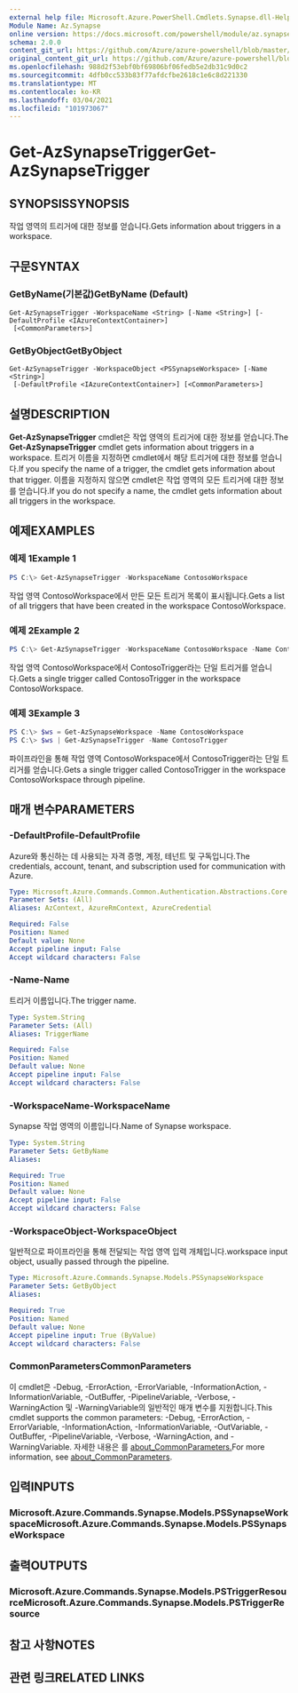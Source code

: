 ```yaml
---
external help file: Microsoft.Azure.PowerShell.Cmdlets.Synapse.dll-Help.xml
Module Name: Az.Synapse
online version: https://docs.microsoft.com/powershell/module/az.synapse/get-azsynapsetrigger
schema: 2.0.0
content_git_url: https://github.com/Azure/azure-powershell/blob/master/src/Synapse/Synapse/help/Get-AzSynapseTrigger.md
original_content_git_url: https://github.com/Azure/azure-powershell/blob/master/src/Synapse/Synapse/help/Get-AzSynapseTrigger.md
ms.openlocfilehash: 988d2f53ebf0bf69806bf06fedb5e2db31c9d0c2
ms.sourcegitcommit: 4dfb0cc533b83f77afdcfbe2618c1e6c8d221330
ms.translationtype: MT
ms.contentlocale: ko-KR
ms.lasthandoff: 03/04/2021
ms.locfileid: "101973067"
---
```

# <span data-ttu-id="452ed-101">Get-AzSynapseTrigger</span><span class="sxs-lookup"><span data-stu-id="452ed-101">Get-AzSynapseTrigger</span></span>

## <span data-ttu-id="452ed-102">SYNOPSIS</span><span class="sxs-lookup"><span data-stu-id="452ed-102">SYNOPSIS</span></span>
<span data-ttu-id="452ed-103">작업 영역의 트리거에 대한 정보를 얻습니다.</span><span class="sxs-lookup"><span data-stu-id="452ed-103">Gets information about triggers in a workspace.</span></span>

## <span data-ttu-id="452ed-104">구문</span><span class="sxs-lookup"><span data-stu-id="452ed-104">SYNTAX</span></span>

### <span data-ttu-id="452ed-105">GetByName(기본값)</span><span class="sxs-lookup"><span data-stu-id="452ed-105">GetByName (Default)</span></span>
```
Get-AzSynapseTrigger -WorkspaceName <String> [-Name <String>] [-DefaultProfile <IAzureContextContainer>]
 [<CommonParameters>]
```

### <span data-ttu-id="452ed-106">GetByObject</span><span class="sxs-lookup"><span data-stu-id="452ed-106">GetByObject</span></span>
```
Get-AzSynapseTrigger -WorkspaceObject <PSSynapseWorkspace> [-Name <String>]
 [-DefaultProfile <IAzureContextContainer>] [<CommonParameters>]
```

## <span data-ttu-id="452ed-107">설명</span><span class="sxs-lookup"><span data-stu-id="452ed-107">DESCRIPTION</span></span>
<span data-ttu-id="452ed-108">**Get-AzSynapseTrigger** cmdlet은 작업 영역의 트리거에 대한 정보를 얻습니다.</span><span class="sxs-lookup"><span data-stu-id="452ed-108">The **Get-AzSynapseTrigger** cmdlet gets information about triggers in a workspace.</span></span> <span data-ttu-id="452ed-109">트리거 이름을 지정하면 cmdlet에서 해당 트리거에 대한 정보를 얻습니다.</span><span class="sxs-lookup"><span data-stu-id="452ed-109">If you specify the name of a trigger, the cmdlet gets information about that trigger.</span></span> <span data-ttu-id="452ed-110">이름을 지정하지 않으면 cmdlet은 작업 영역의 모든 트리거에 대한 정보를 얻습니다.</span><span class="sxs-lookup"><span data-stu-id="452ed-110">If you do not specify a name, the cmdlet gets information about all triggers in the workspace.</span></span>

## <span data-ttu-id="452ed-111">예제</span><span class="sxs-lookup"><span data-stu-id="452ed-111">EXAMPLES</span></span>

### <span data-ttu-id="452ed-112">예제 1</span><span class="sxs-lookup"><span data-stu-id="452ed-112">Example 1</span></span>
```powershell
PS C:\> Get-AzSynapseTrigger -WorkspaceName ContosoWorkspace
```

<span data-ttu-id="452ed-113">작업 영역 ContosoWorkspace에서 만든 모든 트리거 목록이 표시됩니다.</span><span class="sxs-lookup"><span data-stu-id="452ed-113">Gets a list of all triggers that have been created in the workspace ContosoWorkspace.</span></span>

### <span data-ttu-id="452ed-114">예제 2</span><span class="sxs-lookup"><span data-stu-id="452ed-114">Example 2</span></span>
```powershell
PS C:\> Get-AzSynapseTrigger -WorkspaceName ContosoWorkspace -Name ContosoTrigger
```

<span data-ttu-id="452ed-115">작업 영역 ContosoWorkspace에서 ContosoTrigger라는 단일 트리거를 얻습니다.</span><span class="sxs-lookup"><span data-stu-id="452ed-115">Gets a single trigger called ContosoTrigger in the workspace ContosoWorkspace.</span></span>

### <span data-ttu-id="452ed-116">예제 3</span><span class="sxs-lookup"><span data-stu-id="452ed-116">Example 3</span></span>
```powershell
PS C:\> $ws = Get-AzSynapseWorkspace -Name ContosoWorkspace
PS C:\> $ws | Get-AzSynapseTrigger -Name ContosoTrigger
```

<span data-ttu-id="452ed-117">파이프라인을 통해 작업 영역 ContosoWorkspace에서 ContosoTrigger라는 단일 트리거를 얻습니다.</span><span class="sxs-lookup"><span data-stu-id="452ed-117">Gets a single trigger called ContosoTrigger in the workspace ContosoWorkspace through pipeline.</span></span>

## <span data-ttu-id="452ed-118">매개 변수</span><span class="sxs-lookup"><span data-stu-id="452ed-118">PARAMETERS</span></span>

### <span data-ttu-id="452ed-119">-DefaultProfile</span><span class="sxs-lookup"><span data-stu-id="452ed-119">-DefaultProfile</span></span>
<span data-ttu-id="452ed-120">Azure와 통신하는 데 사용되는 자격 증명, 계정, 테넌트 및 구독입니다.</span><span class="sxs-lookup"><span data-stu-id="452ed-120">The credentials, account, tenant, and subscription used for communication with Azure.</span></span>

```yaml
Type: Microsoft.Azure.Commands.Common.Authentication.Abstractions.Core.IAzureContextContainer
Parameter Sets: (All)
Aliases: AzContext, AzureRmContext, AzureCredential

Required: False
Position: Named
Default value: None
Accept pipeline input: False
Accept wildcard characters: False
```

### <span data-ttu-id="452ed-121">-Name</span><span class="sxs-lookup"><span data-stu-id="452ed-121">-Name</span></span>
<span data-ttu-id="452ed-122">트리거 이름입니다.</span><span class="sxs-lookup"><span data-stu-id="452ed-122">The trigger name.</span></span>

```yaml
Type: System.String
Parameter Sets: (All)
Aliases: TriggerName

Required: False
Position: Named
Default value: None
Accept pipeline input: False
Accept wildcard characters: False
```

### <span data-ttu-id="452ed-123">-WorkspaceName</span><span class="sxs-lookup"><span data-stu-id="452ed-123">-WorkspaceName</span></span>
<span data-ttu-id="452ed-124">Synapse 작업 영역의 이름입니다.</span><span class="sxs-lookup"><span data-stu-id="452ed-124">Name of Synapse workspace.</span></span>

```yaml
Type: System.String
Parameter Sets: GetByName
Aliases:

Required: True
Position: Named
Default value: None
Accept pipeline input: False
Accept wildcard characters: False
```

### <span data-ttu-id="452ed-125">-WorkspaceObject</span><span class="sxs-lookup"><span data-stu-id="452ed-125">-WorkspaceObject</span></span>
<span data-ttu-id="452ed-126">일반적으로 파이프라인을 통해 전달되는 작업 영역 입력 개체입니다.</span><span class="sxs-lookup"><span data-stu-id="452ed-126">workspace input object, usually passed through the pipeline.</span></span>

```yaml
Type: Microsoft.Azure.Commands.Synapse.Models.PSSynapseWorkspace
Parameter Sets: GetByObject
Aliases:

Required: True
Position: Named
Default value: None
Accept pipeline input: True (ByValue)
Accept wildcard characters: False
```

### <span data-ttu-id="452ed-127">CommonParameters</span><span class="sxs-lookup"><span data-stu-id="452ed-127">CommonParameters</span></span>
<span data-ttu-id="452ed-128">이 cmdlet은 -Debug, -ErrorAction, -ErrorVariable, -InformationAction, -InformationVariable, -OutBuffer, -PipelineVariable, -Verbose, -WarningAction 및 -WarningVariable의 일반적인 매개 변수를 지원합니다.</span><span class="sxs-lookup"><span data-stu-id="452ed-128">This cmdlet supports the common parameters: -Debug, -ErrorAction, -ErrorVariable, -InformationAction, -InformationVariable, -OutVariable, -OutBuffer, -PipelineVariable, -Verbose, -WarningAction, and -WarningVariable.</span></span> <span data-ttu-id="452ed-129">자세한 내용은 를 [about_CommonParameters.](http://go.microsoft.com/fwlink/?LinkID=113216)</span><span class="sxs-lookup"><span data-stu-id="452ed-129">For more information, see [about_CommonParameters](http://go.microsoft.com/fwlink/?LinkID=113216).</span></span>

## <span data-ttu-id="452ed-130">입력</span><span class="sxs-lookup"><span data-stu-id="452ed-130">INPUTS</span></span>

### <span data-ttu-id="452ed-131">Microsoft.Azure.Commands.Synapse.Models.PSSynapseWorkspace</span><span class="sxs-lookup"><span data-stu-id="452ed-131">Microsoft.Azure.Commands.Synapse.Models.PSSynapseWorkspace</span></span>

## <span data-ttu-id="452ed-132">출력</span><span class="sxs-lookup"><span data-stu-id="452ed-132">OUTPUTS</span></span>

### <span data-ttu-id="452ed-133">Microsoft.Azure.Commands.Synapse.Models.PSTriggerResource</span><span class="sxs-lookup"><span data-stu-id="452ed-133">Microsoft.Azure.Commands.Synapse.Models.PSTriggerResource</span></span>

## <span data-ttu-id="452ed-134">참고 사항</span><span class="sxs-lookup"><span data-stu-id="452ed-134">NOTES</span></span>

## <span data-ttu-id="452ed-135">관련 링크</span><span class="sxs-lookup"><span data-stu-id="452ed-135">RELATED LINKS</span></span>
